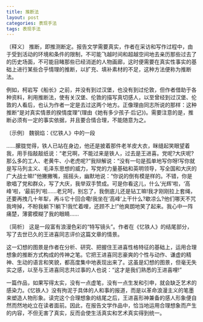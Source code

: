 ```yaml
---
title: 推断法
layout: post
categories: 表现手法
tags: 表现手法
---
```


〔释义〕 推断，即推测断定。报告文学需要真实，作者在采访和写作过程中，由于受到活动的环境和条件的限制，不可能飞越时间和超越空间地去亲历那些过去了的历史场面，不可能目睹那些已经消逝的人物画廊，这时便需要在真实性事实的基础上进行某些合乎情理的推断，以扩充、填补素材的不足，这种方法便称为推断法。

例如，柯岩写《船长》之前，并没有到过汉堡，也没有到过伦敦，但作者借助于各种资料，利用推断法，使有关汉堡、伦敦的描写真切感人，以至曾经到过汉堡、伦敦的人看后，也认为作者一定是去过这两个地方。正像理由同志所说的那样：这种推断“是对真实情景的揆情度理”(理由《她有多少孩子·后记》)。需要注意的是，推断必须有一定的事实依据，并且要合情合理，不能随意为之。

〔示例〕 魏钢焰：《忆铁人》中的一段

……朦胧觉得，铁人已站在身边，他还是披着那件老羊皮大衣，眯缝起笑眼望着我，用手指敲敲纸说：“老兄啊，不能过来是铁人，过去是王进喜。党呢?大庆呢?那么多的工人、老黄牛、小老虎呢?”我辩解说：“没有一句是孤单地写你呀!写你就是写马列主义、毛泽东思想的威力，写党的力量基础和英明领导，写全国和大庆的广大战士嘛!”他撇撇嘴，摇摇头，幽默地说：“你说的倒有模是样的。不错，你是歌唱了党和群众，写了大庆，我举双手赞成。可是你看这儿，什么‘光辉’啦，‘高峰’啦，‘最前列’啦……老兄呵，别忘了，我倒底儿还是钻工嘛!我才刚刚拉上套绳，还要再拽几十年犁，再斗它十回合嘞!我坐在‘高峰’上干什么?歇凉么?他们哪天不咒我垮掉，不盼我躺下!躺下!我忙着哩，还顾不上!”他爽朗地笑了起来。我心中一阵痛楚，薄雾模糊了我的眼睛……

〔简析〕 这是一段富有浪漫色彩的“特写镜头”。作者在《忆铁人》的结尾部分，写了去世已久的王进喜同志评价这篇文章的情景。

这一幻想的图景是作者在分析、研究、把握住王进喜性格特征的基础上，运用合理想象的推断方式构成的传神之笔。它把王进喜同志豪爽的个性与动作、谦虚的精神、生动的语言和笑貌，都高度集中地表现出来了。这虽是幻想的图景，但毫无失实之感，以至与王进喜同志共过事的人也说：“这才是我们熟悉的王进喜哩!”

一篇作品，如果写得太实，没有一点虚笔，没有一点生发和引申，就会缺乏艺术的感染力。《忆铁人》没有拘泥于具体的人和事的报道，而是以革命浪漫主义的笔墨来塑造人物形象。读完这个合理想象的结尾之后，王进喜形神兼备的感人形象便自然而然地屹立在读者面前。因此，在报告文学作品中，恰当地运用合理想象而产生的内容，不但无害了真实，反而会使生活真实和艺术真实得到统一。 